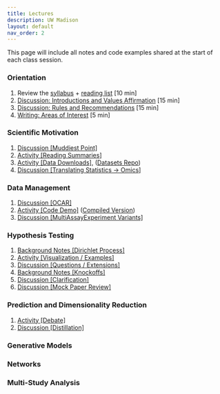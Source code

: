 ```yaml
---
title: Lectures
description: UW Madison
layout: default
nav_order: 2
---
```


This page will include all notes and code examples shared at the start of each
class session.

### Orientation

1. Review the [syllabus](https://krisrs1128.github.io/stat992_s23/assets/syllabus.docx) + [reading list](https://docs.google.com/document/d/11-UvYVtin4n9bVEdK8AH3vAGQCgNDaXWifPGYRlSZFA/edit) [10 min]
1. [Discussion: Introductions and Values Affirmation](https://docs.google.com/document/d/1qei_7yL6ZZBCFo95BvrBAUBlaqE73yYLudaabzO4UAg/edit) [15 min]
1. [Discussion: Rules and Recommendations](https://docs.google.com/document/d/1qei_7yL6ZZBCFo95BvrBAUBlaqE73yYLudaabzO4UAg/edit) [15 min]
1. [Writing: Areas of Interest](https://docs.google.com/document/d/1qei_7yL6ZZBCFo95BvrBAUBlaqE73yYLudaabzO4UAg/edit) [5 min]

### Scientific Motivation

1. [Discussion [Muddiest Point]](https://docs.google.com/document/d/1QV2x5Z-5ZZUM0XVGtIKlFPZJUbyVncTTQ-9aSVUyKgk/edit#bookmark=id.kar8hntyhhfj)
1. [Activity [Reading Summaries]](https://docs.google.com/document/d/1QV2x5Z-5ZZUM0XVGtIKlFPZJUbyVncTTQ-9aSVUyKgk/edit#bookmark=id.yhscfqjtz2gc)
1. [Activity [Data Downloads]](https://docs.google.com/document/d/1QV2x5Z-5ZZUM0XVGtIKlFPZJUbyVncTTQ-9aSVUyKgk/edit#bookmark=id.laoj8rp2qfi6), ([Datasets Repo](https://github.com/krisrs1128/multiomics_data))
1. [Discussion [Translating Statistics -> Omics]](https://docs.google.com/document/d/1QV2x5Z-5ZZUM0XVGtIKlFPZJUbyVncTTQ-9aSVUyKgk/edit#bookmark=id.gvcb046dyo0b)

### Data Management

1. [Discussion [OCAR]](https://docs.google.com/document/d/1uaYiHyvswkCd6wPEAdutD2uxcF0l6NJOCUg07oDJgGM/edit#bookmark=id.fj752x5nvi65)
1. [Activity [Code Demo]](https://github.com/krisrs1128/stat992_s23/blob/main/activities/demo3-1.Rmd) ([Compiled Version](https://krisrs1128.github.io/stat992_s23/activities/demo3-1.html))
1. [Discussion [MultiAssayExperiment Variants]](https://docs.google.com/document/d/1uaYiHyvswkCd6wPEAdutD2uxcF0l6NJOCUg07oDJgGM/edit#bookmark=id.xwwl4hno1whv)

### Hypothesis Testing

1. [Background Notes [Dirichlet Process]](https://jamboard.google.com/d/1Z7OHGm0SK49fsB0iNMS1D6DnsItFHdEg3XeXvuxN95E/edit?usp=sharing)
1. [Activity [Visualization / Examples]](https://docs.google.com/document/d/1Jak0jEiu94uQ7YuX-8_KmOtACzhMEUVb3HsclLkTBss/edit#bookmark=id.fmth1c1x6gya)
1. [Discussion [Questions / Extensions]](https://docs.google.com/document/d/1Jak0jEiu94uQ7YuX-8_KmOtACzhMEUVb3HsclLkTBss/edit#bookmark=id.hqbgdadrkv22)
1. [Background Notes [Knockoffs]](https://jamboard.google.com/d/1xcueivNKV4WW0K6fMYQtO-V28uAu-Wz1M3My1WeLyHM/viewer?f=2)
1. [Discussion [Clarification]](https://docs.google.com/document/d/1VXoR2PE0OIjNcnlzFBK-7wXC1QOyhzjphqVl9ncwyQ0/edit#bookmark=id.e9fz3udyw4vy)
1. [Discussion [Mock Paper Review]](https://docs.google.com/document/d/1VXoR2PE0OIjNcnlzFBK-7wXC1QOyhzjphqVl9ncwyQ0/edit#bookmark=id.j2ihka8j41hj)

### Prediction and Dimensionality Reduction
1. [Activity [Debate]](https://docs.google.com/document/d/1d4LBcbONyynuut-oElpitGa2yauJummvfZaglVQFP9Q/edit#bookmark=id.ol1vlxddfnpc)
1. [Discussion [Distillation]](https://docs.google.com/document/d/1d4LBcbONyynuut-oElpitGa2yauJummvfZaglVQFP9Q/edit#bookmark=id.gne6csyvuhj)

### Generative Models

### Networks

### Multi-Study Analysis